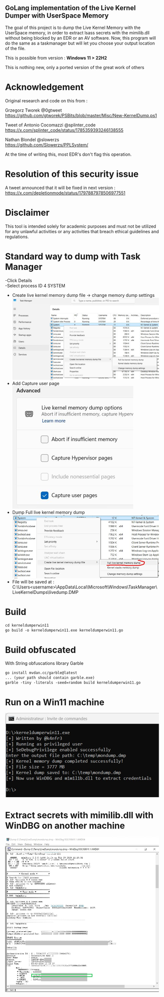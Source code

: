 ## GoLang implementation of the Live Kernel Dumper with UserSpace Memory

The goal of this project is to dump the Live Kernel Memory with the UserSpace memory, in order to extract lsass secrets with the mimilib.dll without being blocked by an EDR or an AV software. Now, this program will do the same as a taskmanager but will let you choose your output location of the file.

This is possible from version : **Windows 11 > 22H2**

This is nothing new, only a ported version of the great work of others

# Acknowledgement
Original research and code on this from :  

Grzegorz Tworek @0gtweet  
https://github.com/gtworek/PSBits/blob/master/Misc/New-KernelDump.ps1  

Tweet of Antonio Cocomazzi @splinter_code  
https://x.com/splinter_code/status/1785359393246138555  

Nathan Blondel @slowerzs  
https://github.com/Slowerzs/PPLSystem/  

At the time of writing this, most EDR's don't flag this operation.  

# Resolution of this security issue
A tweet announced that it will be fixed in next version : https://x.com/depletionmode/status/1797887978506977551


# Disclaimer  
This tool is intended solely for academic purposes and must not be utilized for any unlawful activities or any activities that breach ethical guidelines and regulations.

# Standard way to dump with Task Manager  
-Click Details  
-Select process ID 4 SYSTEM  
- Create live kernel memory dump file -> change memory dump settings
  ![taskmanager](./taskmanager1.jpg?raw=true "change memory dump settings")
- Add Capture user page  
  ![taskmanager](./taskmanager2.jpg?raw=true "add Capture user page")
- Dump Full live kernel memory dump  
  ![taskmanager](./taskmanager3.jpg?raw=true "Dump Full live kernel memory dump")
- File will be saved at : C:\Users\<username>\AppData\Local\Microsoft\Windows\TaskManager\LiveKernelDumps\livedump.DMP  



# Build
```
cd kerneldumperwin11
go build -o kerneldumperwin11.exe kerneldumperwin11.go
```

# Build obfuscated
With String obfuscations library Garble
```
go install mvdan.cc/garble@latest
... (your path should contain garble.exe)  
garble -tiny -literals -seed=random build kerneldumperwin11.go
```

# Run on a Win11 machine
![dumping](./dumping1.jpg?raw=true "Dumping on Win11 machines")

# Extract secrets with mimilib.dll with WinDBG on another machine
![extracting creds](./dumping2.JPG?raw=true "Analysing dump file with WinDBG and mimilib.dll")
